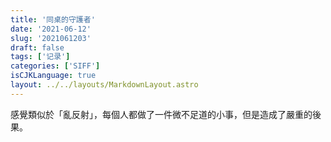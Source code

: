 ```yaml
---
title: '同桌的守護者'
date: '2021-06-12'
slug: '2021061203'
draft: false
tags: ['记录']
categories: ['SIFF']
isCJKLanguage: true
layout: ../../layouts/MarkdownLayout.astro
---
```


感覺類似於「亂反射」，每個人都做了一件微不足道的小事，但是造成了嚴重的後果。
